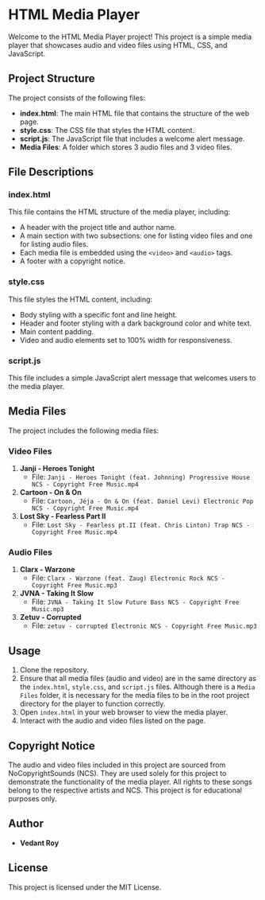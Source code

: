 # HTML Media Player

Welcome to the HTML Media Player project! This project is a simple media player that showcases audio and video files using HTML, CSS, and JavaScript.

## Project Structure

The project consists of the following files:

- **index.html**: The main HTML file that contains the structure of the web page.
- **style.css**: The CSS file that styles the HTML content.
- **script.js**: The JavaScript file that includes a welcome alert message.
- **Media Files**: A folder which stores 3 audio files and 3 video files.

## File Descriptions

### index.html

This file contains the HTML structure of the media player, including:

- A header with the project title and author name.
- A main section with two subsections: one for listing video files and one for listing audio files.
- Each media file is embedded using the `<video>` and `<audio>` tags.
- A footer with a copyright notice.

### style.css

This file styles the HTML content, including:

- Body styling with a specific font and line height.
- Header and footer styling with a dark background color and white text.
- Main content padding.
- Video and audio elements set to 100% width for responsiveness.

### script.js

This file includes a simple JavaScript alert message that welcomes users to the media player.

## Media Files

The project includes the following media files:

### Video Files

1. **Janji - Heroes Tonight**
   - File: `Janji - Heroes Tonight (feat. Johnning) Progressive House NCS - Copyright Free Music.mp4`
2. **Cartoon - On & On**
   - File: `Cartoon, Jéja - On & On (feat. Daniel Levi) Electronic Pop NCS - Copyright Free Music.mp4`
3. **Lost Sky - Fearless Part II**
   - File: `Lost Sky - Fearless pt.II (feat. Chris Linton) Trap NCS - Copyright Free Music.mp4`

### Audio Files

1. **Clarx - Warzone**
   - File: `Clarx - Warzone (feat. Zaug) Electronic Rock NCS - Copyright Free Music.mp3`
2. **JVNA - Taking It Slow**
   - File: `JVNA - Taking It Slow Future Bass NCS - Copyright Free Music.mp3`
3. **Zetuv - Corrupted**
   - File: `zetuv - corrupted Electronic NCS - Copyright Free Music.mp3`

## Usage

1. Clone the repository.
2. Ensure that all media files (audio and video) are in the same directory as the `index.html`, `style.css`, and `script.js` files. Although there is a `Media Files` folder, it is necessary for the media files to be in the root project directory for the player to function correctly.
3. Open `index.html` in your web browser to view the media player.
4. Interact with the audio and video files listed on the page.

## Copyright Notice

The audio and video files included in this project are sourced from NoCopyrightSounds (NCS). They are used solely for this project to demonstrate the functionality of the media player. All rights to these songs belong to the respective artists and NCS. This project is for educational purposes only.

## Author

- **Vedant Roy**

## License

This project is licensed under the MIT License.
